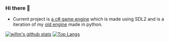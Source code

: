 ### Hi there 👋

- Current project is <a href="https://github.com/willmexe/Game-Engine-CS/">a c# game engine</a> which is made using SDL2 and is a iteration of my <a href="https://github.com/willmexe/Game-Engine-CS/">old engine</a> made in python.

[![willm's github stats](https://github-readme-stats.vercel.app/api?username=willmexe&show_icons=true&theme=tokyonight)](https://github.com/anuraghazra/github-readme-stats)
[![Top Langs](https://github-readme-stats.vercel.app/api/top-langs/?username=willmexe&layout=compact&show_icons=true&theme=tokyonight)](https://github.com/anuraghazra/github-readme-stats)
